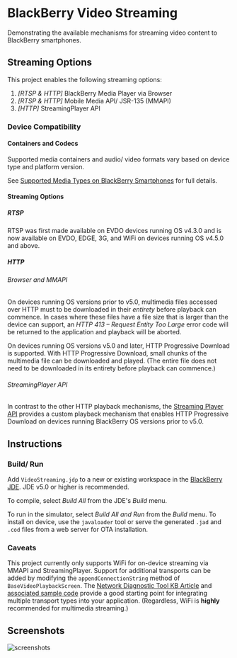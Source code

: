 # BlackBerry Video Streaming

Demonstrating the available mechanisms for streaming video content to BlackBerry smartphones.

## Streaming Options

This project enables the following streaming options:

1. _[RTSP & HTTP]_ BlackBerry Media Player via Browser
2. _[RTSP & HTTP]_ Mobile Media API/ JSR-135 (MMAPI)
3. _[HTTP]_ StreamingPlayer API

### Device Compatibility

#### Containers and Codecs

Supported media containers and audio/ video formats vary based on device type and platform version.

See [Supported Media Types on BlackBerry Smartphones](http://docs.blackberry.com/en/smartphone_users/subcategories/?userType=1&category=Media%20Types%20Supported%20on%20BlackBerry%20Smartphones) for full details.

#### Streaming Options

##### RTSP

RTSP was first made available on EVDO devices running OS v4.3.0 and is now available on EVDO, EDGE, 3G, and WiFi on devices running OS v4.5.0 and above.

##### HTTP

###### Browser and MMAPI

On devices running OS versions prior to v5.0, multimedia files accessed over HTTP must to be downloaded in their _entirety_ before playback can commence.  In cases where these files have a file size that is larger than the device can support, an _HTTP 413 – Request Entity Too Large_ error code will be returned to the application and playback will be aborted.

On devices running OS versions v5.0 and later, HTTP Progressive Download is supported.  With HTTP Progressive Download, small chunks of the multimedia file can be downloaded and played.  (The entire file does not need to be downloaded in its entirety before playback can commence.)

###### StreamingPlayer API

In contrast to the other HTTP playback mechanisms, the [Streaming Player API](http://supportforums.blackberry.com/t5/Java-Development/Streaming-media-Start-to-finish/ta-p/488255) provides a custom playback mechanism that enables HTTP Progressive Download on devices running BlackBerry OS versions prior to v5.0.

## Instructions

### Build/ Run

Add `VideoStreaming.jdp` to a new or existing workspace in the [BlackBerry JDE](http://na.blackberry.com/eng/developers/javaappdev/javadevenv.jsp).  JDE v5.0 or higher is recommended.

To compile, select _Build All_ from the JDE's _Build_ menu.

To run in the simulator, select _Build All and Run_ from the _Build_ menu.  To install on device, use the `javaloader` tool or serve the generated `.jad` and `.cod` files from a web server for OTA installation.

### Caveats

This project currently only supports WiFi for on-device streaming via MMAPI and StreamingPlayer.  Support for additional transports can be added by modifying the `appendConnectionString` method of `BaseVideoPlaybackScreen`.  The [Network Diagnostic Tool KB Article](http://www.blackberry.com/knowledgecenterpublic/livelink.exe/fetch/2000/348583/800451/800563/What_Is_-_Network_Diagnostic_Tool.html?nodeid=1450596&vernum=0) and [associated sample code](http://www.blackberry.com/knowledgecentersupport/kmsupport/developerknowledgebase/zip/NetworkDiagnosticPublic.zip) provide a good starting point for integrating multiple transport types into your application.  (Regardless, WiFi is **highly** recommended for multimedia streaming.)

## Screenshots

![screenshots](http://github.com/mjrusso/videostreaming-bb/raw/master/assets/screenshots.png)
